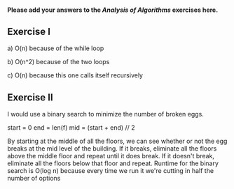 #### Please add your answers to the ***Analysis of  Algorithms*** exercises here.

## Exercise I

a) O(n) because of the while loop


b) O(n^2) because of the two loops 


c) O(n) because this one calls itself recursively

## Exercise II

I would use a binary search to minimize the number of broken eggs. 

start = 0 
end = len(f) 
mid = (start + end) // 2

By starting at the middle of all the floors, we can see whether or not the egg breaks at the mid level of the building. If it breaks, eliminate all the floors above the middle floor and repeat until it does break. If it doesn't break, eliminate all the floors below that floor and repeat. Runtime for the binary search is O(log n) because every time we run it we're cutting in half the number of options